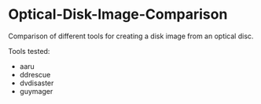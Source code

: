 # Optical-Disk-Image-Comparison
Comparison of different tools for creating a disk image from an optical disc.

Tools tested:

- aaru
- ddrescue
- dvdisaster
- guymager
